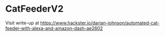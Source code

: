 # CatFeederV2
Visit write-up at https://www.hackster.io/darian-johnson/automated-cat-feeder-with-alexa-and-amazon-dash-ae2602
